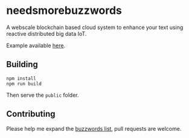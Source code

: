 # needsmorebuzzwords

A webscale blockchain based cloud system to enhance your text using reactive distributed big data IoT.

Example available [here](https://needsmorebuzzwords.rbino.com).

## Building
```
npm install
npm run build
```

Then serve the `public` folder.

## Contributing

Please help me expand the [buzzwords list](https://github.com/rbino/needsmorebuzzwords/blob/master/app/elm/Main.elm#L286), pull requests are welcome.
